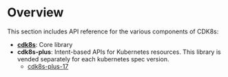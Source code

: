 # Overview

This section includes API reference for the various components of CDK8s:

- [**cdk8s**](./cdk8s.md): Core library
- **cdk8s-plus**: Intent-based APIs for Kubernetes resources. This library is vended separately for each kubernetes spec version.
    - [cdk8s-plus-17](./cdk8s-plus/cdk8s-plus-17.md)
